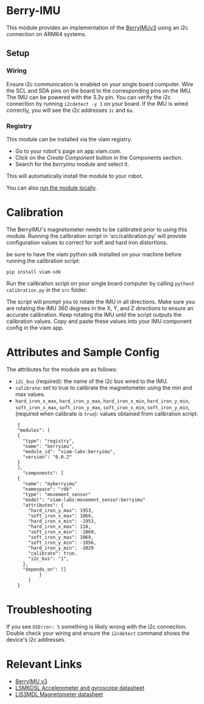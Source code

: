 # Berry-IMU
This module provides an implementation of the [BerryIMUv3](https://ozzmaker.com/product/berryimu-accelerometer-gyroscope-magnetometer-barometricaltitude-sensor/) using an i2c connection on ARM64 systems.

## Setup

###  Wiring
Ensure i2c communication is enabled on your single board computer. Wire the SCL and SDA pins on the board to the corresponding pins on the IMU. 
The IMU can be powered with the 3.3v pin. You can verify the i2c connection by running `i2cdetect -y 1` on your board. If the IMU is wired correctly, you will see 
the i2c addresses `1c` and `6a`. 

### Registry
This module can be installed via the viam registry. 

- Go to your robot's page on app.viam.com.
- Click on the *Create Component* button in the Components section.
- Search for the *berryimu* module and select it. 

This will automatically install the module to your robot.


You can also [run the module locally](https://docs.viam.com/registry/configure/#local-modules).


# Calibration
The BerryIMU's magnetometer needs to be calibrated prior to using this module. Running the calibration script in 'src/calibration.py'
will provide configuration values to correct for soft and hard iron distortions. 

be sure to have the viam python sdk installed on your machine before running the calibration script:
```
pip install viam-sdk
```

Run the calibration script on your single board computer by calling `python3 calibration.py` in the `src` folder.

The script will prompt you to rotate the IMU in all directions. Make sure you are rotating the IMU 360 degrees in the X, Y, and Z directions 
to ensure an accurate calibration. Keep rotating the IMU until the script outputs the calibration values. Copy and paste these values into your
IMU component config in the viam app.

# Attributes and Sample Config 
The attributes for the module are as follows:
   - `i2c_bus` (required): the name of the i2c bus wired to the IMU.
   - `calibrate`: set to true to calibrate the magnetometer using the min and max values.
   - `hard_iron_x_max`, `hard_iron_y_max`, `hard_iron_x_min`, `hard_iron_y_min`, `soft_iron_x_max`, `soft_iron_y_max`, `soft_iron_x_min`, `soft_iron_y_min`, (required when calibrate is `true`): values obtained from
    calibration script.

```
    {
    "modules": [
    {
      "type": "registry",
      "name": "berryimu",
      "module_id": "viam-labs:berryimu",
      "version": "0.0.2"
    }
    ],
      "components": [
    {
      "name": "myberryimu"
      "namespace": "rdk"
      "type": "movement_sensor"
      "model": "viam-labs:movement_sensor:berryimu"
      "attributes": {
        "hard_iron_y_max": 1953,
        "soft_iron_x_max": 1069,
        "hard_iron_x_min": -1953,
        "hard_iron_x_max": 118,
        "soft_iron_x_min": -1069,
        "soft_iron_y_max": 1069,
        "soft_iron_y_min": -1056,
        "hard_iron_y_min": -1029
        "calibrate": true,
        "i2c_bus": "1",
      },
      "depends_on": []
            }
        ]
    }
```

# Troubleshooting
If you see `OSError: 5` something is likely wrong with the i2c connection. Double check your wiring and ensure the `i2cdetect` command shows
the device's i2c addresses.

# Relevant Links
- [BerryIMU v3](https://ozzmaker.com/product/berryimu-accelerometer-gyroscope-magnetometer-barometricaltitude-sensor/)
- [LSM6DSL Accelerometer and gyroscope datasheet](https://ozzmaker.com/wp-content/uploads/2020/08/lsm6dsl-datasheet.pdf)
- [LIS3MDL Magnetometer datasheet](https://ozzmaker.com/wp-content/uploads/2020/08/lis3mdl.pdf)



